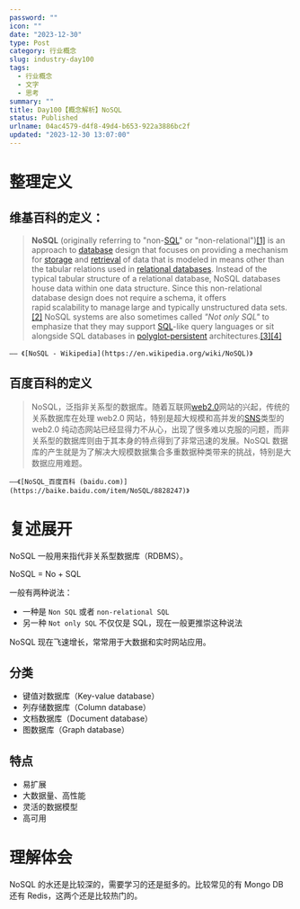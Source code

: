 ```yaml
---
password: ""
icon: ""
date: "2023-12-30"
type: Post
category: 行业概念
slug: industry-day100
tags:
  - 行业概念
  - 文字
  - 思考
summary: ""
title: Day100【概念解析】NoSQL
status: Published
urlname: 04ac4579-d4f8-49d4-b653-922a3886bc2f
updated: "2023-12-30 13:07:00"
---
```


# 整理定义

## 维基百科的定义：

> **NoSQL** (originally referring to "non-[SQL](https://en.wikipedia.org/wiki/SQL)" or "non-relational")[[1]](https://en.wikipedia.org/wiki/NoSQL#cite_note-1) is an approach to [database](https://en.wikipedia.org/wiki/Database) design that focuses on providing a mechanism for [storage](https://en.wikipedia.org/wiki/Computer_data_storage) and [retrieval](https://en.wikipedia.org/wiki/Data_retrieval) of data that is modeled in means other than the tabular relations used in [relational databases](https://en.wikipedia.org/wiki/Relational_database). Instead of the typical tabular structure of a relational database, NoSQL databases house data within one data structure. Since this non-relational database design does not require a schema, it offers rapid scalability to manage large and typically unstructured data sets.[[2]](https://en.wikipedia.org/wiki/NoSQL#cite_note-2) NoSQL systems are also sometimes called *"Not only SQL"* to emphasize that they may support [SQL](https://en.wikipedia.org/wiki/SQL)-like query languages or sit alongside SQL databases in [polyglot-persistent](https://en.wikipedia.org/wiki/Polyglot_persistence) architectures.[[3]](https://en.wikipedia.org/wiki/NoSQL#cite_note-3)[[4]](https://en.wikipedia.org/wiki/NoSQL#cite_note-4)

    —— 《[NoSQL - Wikipedia](https://en.wikipedia.org/wiki/NoSQL)》

## 百度百科的定义

> NoSQL，泛指非关系型的数据库。随着互联网[web2.0](https://baike.baidu.com/item/web2.0/97695?fromModule=lemma_inlink)网站的兴起，传统的关系数据库在处理 web2.0 网站，特别是超大规模和高并发的[SNS](https://baike.baidu.com/item/SNS/10242?fromModule=lemma_inlink)类型的 web2.0 纯动态网站已经显得力不从心，出现了很多难以克服的问题，而非关系型的数据库则由于其本身的特点得到了非常迅速的发展。NoSQL 数据库的产生就是为了解决大规模数据集合多重数据种类带来的挑战，特别是大数据应用难题。

    ——《[NoSQL_百度百科 (baidu.com)](https://baike.baidu.com/item/NoSQL/8828247)》

# 复述展开

NoSQL 一般用来指代非关系型数据库（RDBMS）。

NoSQL = No + SQL

一般有两种说法：

- 一种是 `Non SQL` 或者 `non-relational SQL`
- 另一种 `Not only SQL` 不仅仅是 SQL，现在一般更推崇这种说法

NoSQL 现在飞速增长，常常用于大数据和实时网站应用。

## 分类

- 键值对数据库（Key-value database）
- 列存储数据库（Column database）
- 文档数据库（Document database）
- 图数据库（Graph database）

## 特点

- 易扩展
- 大数据量、高性能
- 灵活的数据模型
- 高可用

# 理解体会

NoSQL 的水还是比较深的，需要学习的还是挺多的。比较常见的有 Mongo DB 还有 Redis，这两个还是比较热门的。
